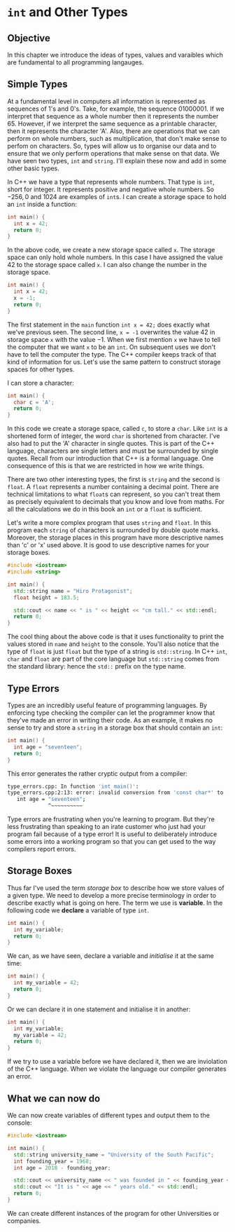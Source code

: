 
# `int` and Other Types

## Objective

In this chapter we introduce the ideas of types, values and varaibles which are fundamental to all programming langauges.

## Simple Types

At a fundamental level in computers all information is represented as sequences of 1's and 0's.  Take, for example, the sequence $0100 0001$.  If we interpret that sequence as a whole number then it represents the number $65$.  However, if we interpret the same sequence as a printable character, then it represents the character 'A'.  Also, there are operations that we can perform on whole numbers, such as multiplication, that don't make sense to perfom on characters.  So, types will allow us to organise our data and to ensure that we only perform operations that make sense on that data.  We have seen two types, `int` and `string`.  I'll explain these now and add in some other basic types.

In C++ we have a type that represents whole numbers.  That type is `int`, short for integer.  It represents positive and negative whole numbers.  So $-256, 0$ and $1024$ are examples of `int`s.  I can create a storage space to hold an `int` inside a function:

```c++
int main() {
  int x = 42;
  return 0;
}
```

In the above code, we create a new storage space called `x`.  The storage space can only hold whole numbers.  In this case I have assigned the value $42$ to the storage space called `x`.  I can also change the number in the storage space.

```c++
int main() {
  int x = 42;
  x = -1;
  return 0;
}
```

The first statement in the `main` function `int x = 42;` does exactly what we've previous seen.  The second line, `x = -1` overwrites the value $42$ in storage space `x` with the value $-1$.  When we first mention `x` we have to tell the computer that we want `x` to be an `int`.  On subsequent uses we don't have to tell the computer the type.  The C++ compiler keeps track of that kind of information for us.  Let's use the same pattern to construct storage spaces for other types.

I can store a character:

```c++
int main() {
  char c = 'A';
  return 0;
}
```

In this code we create a storage space, called `c`, to store a `char`.  Like `int` is a shortened form of integer, the word `char` is shortened from character.  I've also had to put the 'A' character in single quotes.  This is part of the C++ language, characters are single letters and must be surrounded by single quotes.  Recall from our introduction that C++ is a formal language.  One consequence of this is that we are restricted in how we write things.

There are two other interesting types, the first is `string` and the second is `float`.  A `float` represents a number containing a decimal point.  There are technical limitations to what `float`s can represent, so you can't treat them as precisely equivalent to decimals that you know and love from maths.  For all the calculations we do in this book an `int` or a `float` is sufficient.

Let's write a more complex program that uses `string` and `float`.  In this program each `string` of characters is surrounded by double quote marks.  Moreover, the storage places in this program have more descriptive names than 'c' or 'x' used above.  It is good to use descriptive names for your storage boxes.

```c++
#include <iostream>
#include <string>

int main() {
  std::string name = "Hiro Protagonist";
  float height = 183.5;

  std::cout << name << " is " << height << "cm tall." << std::endl;
  return 0;
}
```
The cool thing about the above code is that it uses functionality to print the values stored in `name` and `height` to the console.  You'll also notice that the type of `float` is just `float` but the type of a string is `std::string`.  In C++ `int`, `char` and `float` are part of the core language but `std::string` comes from the standard library: hence the `std::` prefix on the type name.

## Type Errors

Types are an incredibly useful feature of programming languages.  By enforcing type checking the compiler can let the programmer know that they've made an error in writing their code.  As an example, it makes no sense to try and store a `string` in a storage box that should contain an `int`:

```c++
int main() {
  int age = "seventeen";
  return 0;
}
```

This error generates the rather cryptic output from a compiler:

```bash
type_errors.cpp: In function 'int main()':
type_errors.cpp:2:13: error: invalid conversion from 'const char*' to 'int' [-fpermissive]
   int age = "seventeen";
             ^~~~~~~~~~~
```

Type errors are frustrating when you're learning to program.  But they're less frustrating than speaking to an irate customer who just had your program fail because of a type error!  It is useful to deliberately introduce some errors into a working program so that you can get used to the way compilers report errors.

## Storage Boxes

Thus far I've used the term _storage box_ to describe how we store values of a given type.  We need to develop a more precise terminology in order to describe exactly what is going on here.  The term we use is **variable**.  In the following code we **declare** a variable of type `int`.

```c++
int main() {
  int my_variable;
  return 0;
}
```

We can, as we have seen, declare a variable and *initialise* it at the same time:

```c++
int main() {
  int my_variable = 42;
  return 0;
}
```

Or we can declare it in one statement and initialise it in another:

```c++
int main() {
  int my_variable;
  my_variable = 42;
  return 0;
}
```

If we try to use a variable before we have declared it, then we are inviolation of the C++ language.  When we violate the language our compiler generates an error.

## What we can now do

We can now create variables of different types and output them to the console:

```c++
#include <iostream>

int main() {
  std::string university_name = "University of the South Pacific";
  int founding_year = 1968;
  int age = 2018 - founding_year;

  std::cout << university_name << " was founded in " << founding_year << std::endl;
  std::cout << "It is " << age << " years old." << std::endl;
  return 0;
}
```

We can create different instances of the program for other Universities or companies.